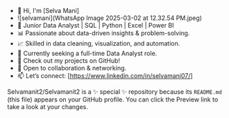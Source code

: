 - 👋 Hi, I'm [Selva Mani]
-  ![selvamani](WhatsApp Image 2025-03-02 at 12.32.54 PM.jpeg)
- 🔹 Junior Data Analyst | SQL | Python | Excel | Power BI
- 📊 Passionate about data-driven insights & problem-solving.
- 📈 Skilled in data cleaning, visualization, and automation.
- 🚀 Currently seeking a full-time Data Analyst role.
- 📂 Check out my projects on GitHub!
- 💬 Open to collaboration & networking.
- 📫 Let’s connect: [https://www.linkedin.com/in/selvamani07/]


Selvamanit2/Selvamanit2 is a ✨ special ✨ repository because its `README.md` (this file) appears on your GitHub profile.
You can click the Preview link to take a look at your changes.
